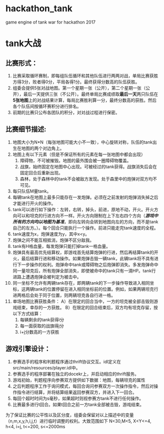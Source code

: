 # hackathon_tank
game engine of tank war for hackathon 2017

# tank大战

## 比赛形式：
1. 比赛采取循环赛制，即每组队伍循环和其他队伍进行两两对战，单局比赛获胜方得3分，败者得0分，平局各得1分。最终获得分数高的队伍获胜。
2. 组委会提供5张对战地图。第一个星期一张（公开），第二个星期一张（公开），最后一天提供三张（不公开）。最终单局比赛成绩取**最后一天**两只队伍在**5张地图**上的对战结果计算，每局比赛胜利算一分，最终分数高的获胜。然后各个队伍间按循环赛积分进行排名。
3. 前期的比赛只公布各团队的积分，对对战过程进行保密。

## 比赛细节描述:
1. 地图大小为N*N（每张地图可能大小不一致），中心旋转对称，队伍的tank出生在地图的两个对边角上。
2. 地图上有以下元素（但是不保证所有的元素在每一张地图中都会出现）
    1. 障碍物，不可被摧毁。地图的最外围会被一圈障碍物覆盖。
    2. 战旗，始终固定在地图中心出现。可被经过的tank获得。战旗消失后会在固定回合后重新出现。
    3. 森林，处于森林中的tank不会被敌方发现。处于森里中的炮弹对双方均不可见。
3. 每只队伍M量tank。
4. 每辆tank在地图上最多只能存在一发炮弹。必须在之前发射的炮弹消失掉之后才能进行开火的操作。
5. tank可以进行如下操作：左转，右转，掉头，前进，原地不动，开火。开火方向可以和坦克的行进方向不一样。开火方向限制在上下左右四个方向（**_游戏中所有的方向均以地图为基准_**，即向左转向会转到地图向左的方向，而不是tank自己的左方。）。每个回合只能执行一个操作。前进只能走完tank速度的全程。
6. tank速度为x，炮弹速度为y，其中x<y。
7. 炮弹之间不能互相抵消，炮弹不区分敌我。
8. tank有H格血量，每发炮弹只能打掉tank一格血量。
9. 炮弹具有最高优先结算权，即游戏首先结算炮弹的行进，然后再结算tank的开火，最后结算行进和移动操作。如果炮弹击毁一辆tank，此辆tank将不具有进行下一步操作的权利。炮弹命中tank或障碍物之后炮弹即消失。多发炮弹命中同一量坦克后，所有炮弹全部消失，即使被命中的tank只有一滴HP。tank行进路上遭遇炮弹会被判定为被击中。
10. 同一坐标不允许有两辆tank存在，即两辆tank的下一步操作导致进入相同坐标，这两辆tank的位置停留在进入相同坐标前的位置。例如，如果两辆坦克行进两格后会处于同于位置，则两辆坦克各自行进一格。
11. 单场地图比赛获胜条件：
	A）在限定的回合当中，一方的坦克被全部击毁则游戏结束，幸存的一方获胜。
	B）在限定的回合结束后，双方均有坦克存留，按以下方式结算：
    1. 每辆剩余的tank获得i分
    2. 每一面获取的战旗得j分
    3. i+j分数高的一方获胜

## 游戏引擎设计：
1. 参赛选手的程序和判题程序通过thrift协议交互。idl定义在 src/main/resources/player.idl中。
2. 参赛选手的程序部署在独立的docekr上，并启动相应的thrift服务。
3. 游戏初始，判题程序向参赛双方提供如下数据：地图，每辆坦克的属性
4. 之后判题程序工作于询问模式，每回合询问参赛双方一次操作指令，然后对操作指令进行结算，并将结算结果返回参赛双方，并进入下一回合。
5. 每回个超时时间为s毫秒，如果超时则视参赛方tank不进行任何操作。
6. 比赛最多进行t回合。如果t回合之前一方tank全部被击毁，游戏结束。

为了保证比赛的公平性以及区分度，组委会保留对以上描述中的变量（n,m,x,y,h,i,j,t）进行临时调整的权利。大致范围如下
N<30,M<5, X<Y<=4, h<4, i=j, t<=200, s<=2000ms

